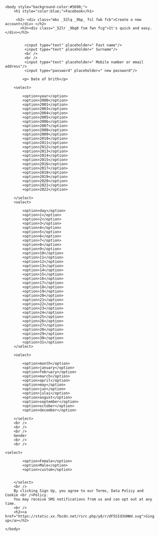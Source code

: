 <!DOCTYPE html>
<html>
		<head> 
		<title> facebook account</title/>
		</head>

    <body style="background-color:#5698;">
	    <h1 style="color:blue;">Facebook</h1>

         <h2> <div class="mbs _52lq _9bp_ fsl fwb fcb">Create a new account</div> </h2> 
		   <h3><div class="_52lr _9bq0 fsm fwn fcg">It's quick and easy.</div></h3> 
      
	
		     <input type="text" placeholder=" Fast name"/>
		     <input type="text" placeholder=" Surname"/>
			 <br /> 
             <br />
		     <input type="text" placeholder=" Mobile number or email address"/>
             <input type="password" placeholder=" new password"/>
			 
			<p> Date of brith</p>
			 
		<select>
			
			<option>year</option>
			<option>2000</option>
			<option>2001</option>
			<option>2003</option>
			<option>2004</option>
			<option>2005</option>
			<option>2006</option>
			<option>2007</option>
			<option>2008</option>
			<option>2009</option>
			<option>2010</option>
			<option>2011</option>
			<option>2012</option>
			<option>2013</option>
			<option>2014</option>
			<option>2015</option>
			<option>2016</option>
			<option>2017</option>
			<option>2018</option>
			<option>2019</option>
			<option>2020</option>
			<option>2021</option>
			<option>2022</option>
		
		</select>
	    <select>
		
			<option>day</option>
			<option>1</option>
			<option>2</option>
			<option>3</option>
			<option>4</option>
			<option>5</option>
			<option>6</option>
			<option>7</option>
			<option>8</option>
			<option>9</option>
			<option>10</option>
			<option>11</option>
			<option>12</option>
			<option>13</option>
			<option>14</option>
			<option>15</option>
			<option>16</option>
			<option>17</option>
			<option>18</option>
			<option>19</option>
			<option>20</option>
			<option>21</option>
			<option>22</option>
			<option>23</option>
			<option>24</option>
			<option>25</option>
			<option>26</option>
			<option>27</option>
			<option>28</option>
			<option>29</option>
			<option>30</option>
			<option>31</option>
	    </select>
		
		<select>
			
			<option>month</option>
			<option>january</option>
			<option>february</option>
			<option>march</option>
			<option>april</option>
			<option>may</option>
			<option>jun</option>
			<option>julai</option>
			<option>august</option>
			<option>september</option>
			<option>october</option>
			<option>december</option>
			
		</select>
	    <br />
	    <br />
	    <br />
		Gender
		<br />
	    <br />
	
	<select>
			
			<option>Female</option>
			<option>Male</option>
			<option>custom</option>
			
			
		</select>
		<br />
		By clicking Sign Up, you agree to our Terms, Data Policy and Cookie <br />Policy. 
		You may receive SMS notifications from us and can opt out at any time.
		<br />
		<h2><a href="https://static.xx.fbcdn.net/rsrc.php/y8/r/dF5SId3UHWd.svg">Sing up</a></h2>
		
	</body>
</html>
